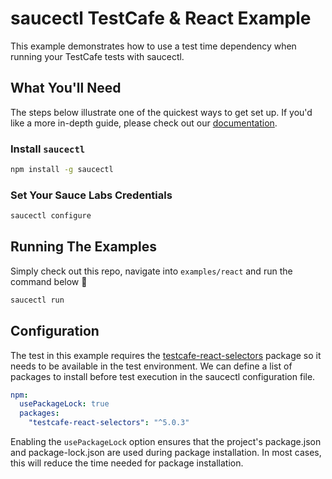 # saucectl TestCafe & React Example

This example demonstrates how to use a test time dependency when running your
TestCafe tests with saucectl.

## What You'll Need

The steps below illustrate one of the quickest ways to get set up. If you'd like
a more in-depth guide, please check out our 
[documentation](https://docs.saucelabs.com/dev/cli/saucectl/#installing-saucectl).

### Install `saucectl`

```sh
npm install -g saucectl
```

### Set Your Sauce Labs Credentials

```sh
saucectl configure
```

## Running The Examples

Simply check out this repo, navigate into `examples/react` and run the
command below :rocket:

```sh
saucectl run
```

## Configuration

The test in this example requires the
[testcafe-react-selectors](https://github.com/DevExpress/testcafe-react-selectors)
package so it needs to be available in the test environment. We can define a
list of packages to install before test execution in the saucectl configuration
file.

```yaml
npm:
  usePackageLock: true
  packages:
    "testcafe-react-selectors": "^5.0.3"
```

Enabling the `usePackageLock` option ensures that the project's package.json and
package-lock.json are used during package installation. In most cases, this will
reduce the time needed for package installation.
